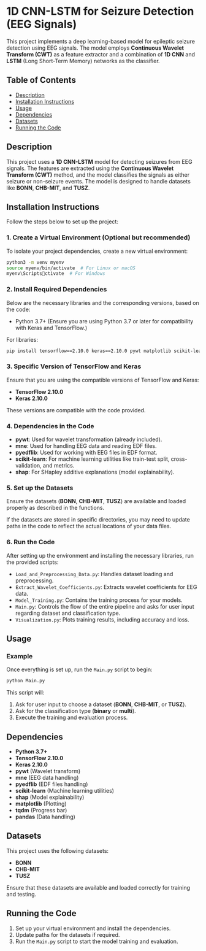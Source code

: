 
# 1D CNN-LSTM for Seizure Detection (EEG Signals)

This project implements a deep learning-based model for epileptic seizure detection using EEG signals. The model employs **Continuous Wavelet Transform (CWT)** as a feature extractor and a combination of **1D CNN** and **LSTM** (Long Short-Term Memory) networks as the classifier.

## Table of Contents
- [Description](#description)
- [Installation Instructions](#installation-instructions)
- [Usage](#usage)
- [Dependencies](#dependencies)
- [Datasets](#datasets)
- [Running the Code](#running-the-code)

## Description

This project uses a **1D CNN-LSTM** model for detecting seizures from EEG signals. The features are extracted using the **Continuous Wavelet Transform (CWT)** method, and the model classifies the signals as either seizure or non-seizure events. The model is designed to handle datasets like **BONN**, **CHB-MIT**, and **TUSZ**.

## Installation Instructions

Follow the steps below to set up the project:

### 1. Create a Virtual Environment (Optional but recommended)

To isolate your project dependencies, create a new virtual environment:

```bash
python3 -m venv myenv
source myenv/bin/activate  # For Linux or macOS
myenv\Scriptsctivate  # For Windows
```

### 2. Install Required Dependencies

Below are the necessary libraries and the corresponding versions, based on the code:

- Python 3.7+ (Ensure you are using Python 3.7 or later for compatibility with Keras and TensorFlow.)

For libraries:

```bash
pip install tensorflow==2.10.0 keras==2.10.0 pywt matplotlib scikit-learn mne pyedflib shap tqdm pandas
```

### 3. Specific Version of TensorFlow and Keras

Ensure that you are using the compatible versions of TensorFlow and Keras:

- **TensorFlow 2.10.0**
- **Keras 2.10.0**

These versions are compatible with the code provided.

### 4. Dependencies in the Code

- **pywt**: Used for wavelet transformation (already included).
- **mne**: Used for handling EEG data and reading EDF files.
- **pyedflib**: Used for working with EEG files in EDF format.
- **scikit-learn**: For machine learning utilities like train-test split, cross-validation, and metrics.
- **shap**: For SHapley additive explanations (model explainability).

### 5. Set up the Datasets

Ensure the datasets (**BONN**, **CHB-MIT**, **TUSZ**) are available and loaded properly as described in the functions.

If the datasets are stored in specific directories, you may need to update paths in the code to reflect the actual locations of your data files.

### 6. Run the Code

After setting up the environment and installing the necessary libraries, run the provided scripts:

- `Load_and_Preprocessing_Data.py`: Handles dataset loading and preprocessing.
- `Extract_Wavelet_Coefficients.py`: Extracts wavelet coefficients for EEG data.
- `Model_Training.py`: Contains the training process for your models.
- `Main.py`: Controls the flow of the entire pipeline and asks for user input regarding dataset and classification type.
- `Visualization.py`: Plots training results, including accuracy and loss.

## Usage

### Example

Once everything is set up, run the `Main.py` script to begin:

```bash
python Main.py
```

This script will:
1. Ask for user input to choose a dataset (**BONN**, **CHB-MIT**, or **TUSZ**).
2. Ask for the classification type (**binary** or **multi**).
3. Execute the training and evaluation process.

## Dependencies

- **Python 3.7+**
- **TensorFlow 2.10.0**
- **Keras 2.10.0**
- **pywt** (Wavelet transform)
- **mne** (EEG data handling)
- **pyedflib** (EDF files handling)
- **scikit-learn** (Machine learning utilities)
- **shap** (Model explainability)
- **matplotlib** (Plotting)
- **tqdm** (Progress bar)
- **pandas** (Data handling)

## Datasets

This project uses the following datasets:
- **BONN**
- **CHB-MIT**
- **TUSZ**

Ensure that these datasets are available and loaded correctly for training and testing.

## Running the Code

1. Set up your virtual environment and install the dependencies.
2. Update paths for the datasets if required.
3. Run the `Main.py` script to start the model training and evaluation.
